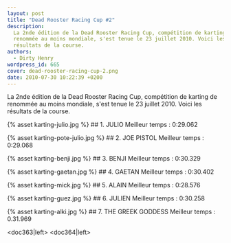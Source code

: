 ```yaml
---
layout: post
title: "Dead Rooster Racing Cup #2"
description:
  La 2nde édition de la Dead Rooster Racing Cup, compétition de karting de
  renommée au moins mondiale, s'est tenue le 23 juillet 2010. Voici les
  résultats de la course.
authors:
  - Dirty Henry
wordpress_id: 665
cover: dead-rooster-racing-cup-2.png
date: 2010-07-30 10:22:39 +0200
---
```


La 2nde édition de la Dead Rooster Racing Cup, compétition de karting de
renommée au moins mondiale, s'est tenue le 23 juillet 2010. Voici les résultats
de la course.

{% asset karting-julio.jpg %} ## 1. JULIO Meilleur temps : 0:29.062

<div style="clear: both"></div>

{% asset karting-pote-julio.jpg %} ## 2. JOE PISTOL Meilleur temps : 0:29.068

<div style="clear: both"></div>

{% asset karting-benji.jpg %} ## 3. BENJI Meilleur temps : 0:30.329

<div style="clear: both"></div>

{% asset karting-gaetan.jpg %} ## 4. GAETAN Meilleur temps : 0:30.402

<div style="clear: both"></div>

{% asset karting-mick.jpg %} ## 5. ALAIN Meilleur temps : 0:28.576

<div style="clear: both"></div>

{% asset karting-guez.jpg %} ## 6. JULIEN Meilleur temps : 0:30.258

<div style="clear: both"></div>

{% asset karting-alki.jpg %} ## 7. THE GREEK GODDESS Meilleur temps : 0.31.969

<div style="clear: both"></div>

<doc363|left> <doc364|left>

